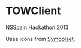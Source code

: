 TOWClient
=========

NSSpain Hackathon 2013

Uses icons from [Symbolset](http://symbolset.com/icons/standard).
